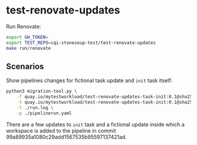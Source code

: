 # test-renovate-updates

Run Renovate:

```bash
export GH_TOKEN=
export TEST_REPO=cqi-stonesoup-test/test-renovate-updates
make run/renovate
```

## Scenarios

Show pipelines changes for fictional task update and `init` task itself:

```bash
python3 migration-tool.py \
    -f quay.io/mytestworkload/test-renovate-updates-task-init:0.1@sha256:00e467c83c0188130134e0581bdd1d74fa3657ac1cef96345d92d50f9c96e3b0 \
    -t quay.io/mytestworkload/test-renovate-updates-task-init:0.1@sha256:13534468b93b03a01bf78ac9345f5e8c8d2d6d2e65cb11e6431526642e5730ff \
    -l ./run.log \
	-p ./pipelinerun.yaml
```

There are a few updates to `init` task and a fictional update inside which a workspace is added to the pipeline in commit 99a89935a1080c29add1567535b95597137421ad.
